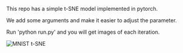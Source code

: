 This repo has a simple t-SNE model implemented in pytorch. 

We add some arguments and make it easier to adjust the parameter. 

Run 'python run.py' and you will get images of each iteration.

![MNIST t-SNE](scatter.gif)
